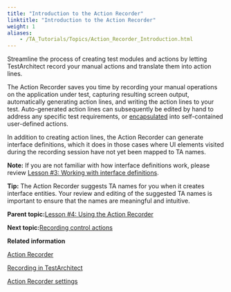```yaml
--- 
title: "Introduction to the Action Recorder"
linktitle: "Introduction to the Action Recorder"
weight: 1
aliases: 
    - /TA_Tutorials/Topics/Action_Recorder_Introduction.html
---
```


Streamline the process of creating test modules and actions by letting TestArchitect record your manual actions and translate them into action lines.

The Action Recorder saves you time by recording your manual operations on the application under test, capturing resulting screen output, automatically generating action lines, and writing the action lines to your test. Auto-generated action lines can subsequently be edited by hand to address any specific test requirements, or [encapsulated](/TA_Glossary/Topics/glossaryActionEncapsulation.html) into self-contained user-defined actions.

In addition to creating action lines, the Action Recorder can generate interface definitions, which it does in those cases where UI elements visited during the recording session have not yet been mapped to TA names.

**Note:** If you are not familiar with how interface definitions work, please review [Lesson \#3: Working with interface definitions](Tutorial_Working_with_interface_definitions.html).

**Tip:** The Action Recorder suggests TA names for you when it creates interface entities. Your review and editing of the suggested TA names is important to ensure that the names are meaningful and intuitive.

**Parent topic:**[Lesson \#4: Using the Action Recorder](/TA_Tutorials/Topics/Tutorial_Using_the_Action_Recorder.html)

**Next topic:**[Recording control actions](/TA_Tutorials/Topics/Recording_control_actions.html)

**Related information**  


[Action Recorder](/TA_Help/Topics/Creating_and_using_actions_AR.html)

[Recording in TestArchitect](/TA_Help/Topics/ug_AR_overview.html)

[Action Recorder settings](/TA_Help/Topics/ug_AR_settings.html)

